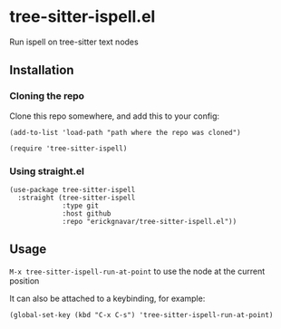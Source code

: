 # tree-sitter-ispell.el

Run ispell on tree-sitter text nodes

## Installation

### Cloning the repo

Clone this repo somewhere, and add this to your config:

```elisp
(add-to-list 'load-path "path where the repo was cloned")

(require 'tree-sitter-ispell)
```

### Using straight.el

```emacs-lisp
(use-package tree-sitter-ispell
  :straight (tree-sitter-ispell
             :type git
             :host github
             :repo "erickgnavar/tree-sitter-ispell.el"))
```

## Usage

`M-x tree-sitter-ispell-run-at-point` to use the node at the current position

It can also be attached to a keybinding, for example:

```emacs-lisp
(global-set-key (kbd "C-x C-s") 'tree-sitter-ispell-run-at-point)
```
